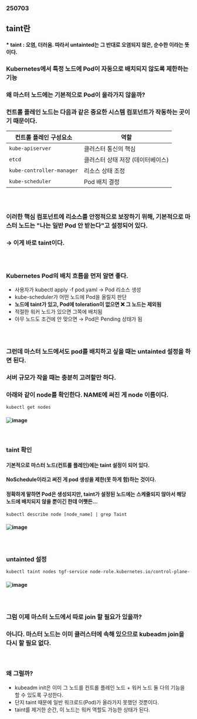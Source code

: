 ### 250703
## taint란
#### * taint : 오염, 더러움. 따라서 untainted는 그 반대로 오염되지 않은, 순수한 이라는 뜻이다.
### Kubernetes에서 특정 노드에 Pod이 자동으로 배치되지 않도록 제한하는 기능
### 왜 마스터 노드에는 기본적으로 Pod이 올라가지 않을까?
### 컨트롤 플레인 노드는 다음과 같은 중요한 시스템 컴포넌트가 작동하는 곳이기 때문이다.
| 컨트롤 플레인 구성요소              | 역할                  |
| ------------------------- | ------------------- |
| `kube-apiserver`          | 클러스터 통신의 핵심         |
| `etcd`                    | 클러스터 상태 저장 (데이터베이스) |
| `kube-controller-manager` | 리소스 상태 조정           |
| `kube-scheduler`          | Pod 배치 결정           |

### <br/>

### 이러한 핵심 컴포넌트에 리소스를 안정적으로 보장하기 위해, 기본적으로 마스터 노드는 "나는 일반 Pod 안 받는다"고 설정되어 있다.
### → 이게 바로 taint이다.
### <br/>

### Kubernetes Pod의 배치 흐름을 먼저 알면 좋다.
- 사용자가 kubectl apply -f pod.yaml → Pod 리소스 생성
- kube-scheduler가 어떤 노드에 Pod을 올릴지 판단
- **노드에 taint가 있고, Pod에 toleration이 없으면 ❌ 그 노드는 제외됨**
- 적절한 워커 노드가 있으면 그쪽에 배치됨
- 아무 노드도 조건에 안 맞으면 → Pod은 Pending 상태가 됨
### <br/>

### 그런데 마스터 노드에서도 pod를 배치하고 싶을 때는 untainted 설정을 하면 된다.
### 서버 규모가 작을 때는 충분히 고려할만 하다.
### 아래와 같이 node를 확인한다. NAME에 써진 게 node 이름이다.
```
kubectl get nodes
```
#### ![image](https://github.com/user-attachments/assets/bdfebab4-d2ff-4068-ab82-f23473b5aa79)
#### <br/>

### taint 확인
#### 기본적으로 마스터 노드(컨트롤 플레인)에는 taint 설정이 되어 있다.
#### NoSchedule이라고 써진 게 pod 생성을 제한(못 하게 함)하는 것이다. 
#### 정확하게 말하면 Pod은 생성되지만, taint가 설정된 노드에는 스케줄되지 않아서 해당 노드에 배치되지 않을 뿐이긴 한데 어쨋든...
```
kubectl describe node [node_name] | grep Taint
```
#### ![image](https://github.com/user-attachments/assets/79ba1c16-13fd-462a-aa7e-727b31943247)
### <br/>

### untainted 설정
```
kubectl taint nodes tgf-service node-role.kubernetes.io/control-plane-
```
#### ![image](https://github.com/user-attachments/assets/7834e2b9-9593-4f08-a616-d5b957e1b643)
### <br>

### 그럼 이제 마스터 노드에서 따로 join 할 필요가 있을까?
### 아니다. 마스터 노드는 이미 클러스터에 속해 있으므로 kubeadm join을 다시 할 필요 없다.
#### <br/>

### 왜 그럴까?
- kubeadm init은 이미 그 노드를 컨트롤 플레인 노드 + 워커 노드 둘 다의 기능을 할 수 있도록 구성한다.
- 단지 taint 때문에 일반 워크로드(Pod)가 올라가지 못했던 것뿐이다.
- taint를 제거한 순간, 이 노드는 워커 역할도 가능한 상태가 된다.
